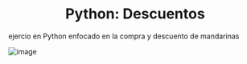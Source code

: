 <h1 align = " center " > Python: Descuentos</h1> 

ejercio en Python enfocado en la compra y descuento de mandarinas

![image](https://github.com/user-attachments/assets/0bb7e81c-0468-4233-9eb7-bbc43369a989)
